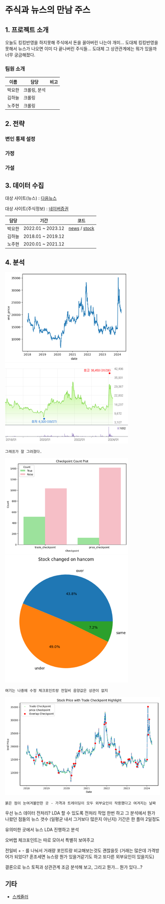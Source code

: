 # 주식과 뉴스의 만남 주스

## 1. 프로젝트 소개

오늘도 킹킹반영을 하지못해 주식에서 돈을 꼴아버린 나는야 개미...
도대체 킹킹반영을 못해서 뉴스가 나오면 이미 다 끝나버린 주식들...
도대체 그 상관관계에는 뭐가 있을까 너무 궁금해졌다.

### 팀원 소개
|이름|담당|비고|
|--|--|--|
|박요한|크롤링, 분석||
|김하늘|크롤링||
|노주현|크롤링||

## 2. 전략
### 변인 통제 설정


### 가정


### 가설



## 3. 데이터 수집

대상 사이트(뉴스) : [다음뉴스](https://search.daum.net/search?w=news&nil_search=btn&DA=NTB&enc=utf8&cluster=y&cluster_page=1&q=%ED%95%9C%EA%B8%80%EA%B3%BC+%EC%BB%B4%ED%93%A8%ED%84%B0)

대상 사이트(주식정보) : [네이버증권](https://finance.naver.com/item/sise.naver?code=030520)


|담당|기간|코드|
|--|--|--|
|박요한|2022.01 ~ 2023.12|[news](./selenium/yohan/stock_news.py) / [stock](./selenium/yohan/get_stock.py)|
|김하늘|2018.01 ~ 2019.12||
|노주현|2020.01 ~ 2021.12||

## 4. 분석


<img src="./images/stock_line.png" alt="자체제작 그래프" width="400"/> <img src="./images/stock_from_naver.png" alt="네이버 그래프" width="400"/>
```
그래프가 잘 그려졌다.
```
<img src="./images/checkpoint_count.png" alt="체크포인트 카운트" width="400"/> <img src="./images/stock_changed.png" alt="체크포인트 비율" width="400"/>
```
여기는 나중에 수정 체크포인트랑 전일비 음양값은 상관이 없지
```

![체크포인트 하이라이트 그래프](./images/checkpoint_graph.png)
```
붉은 점이 눈여겨볼만한 곳 - 가격과 트레이딩이 모두 외부요인이 작용했다고 여겨지는 날짜
```

우선 뉴스 데이터 전처리? LDA 할 수 있도록 전처리 작업 한번 하고
그 분석에서 뭔가 나왔던 점들의 뉴스 갯수 (일평균 내서 그거보다 많은지 아닌지) 기간은 한 플마 2일정도

유의미한 곳에서 뉴스 LDA 진행하고 분석

오버랩 체크포인트는 따로 모아서 특별히 보여주고

전일비 + - 를 나눠서 거래량 포인트랑 비교해보는것도 괜찮을듯 (거래는 많은데 가격방어가 되었다? 혼조세면 뉴스랑 뭔가 있을거같기도 하고 또다른 외부요인이 있을지도)

결론으로 뉴스 토픽과 상관관계 조금 분석해 보고, 그리고 뭔가... 뭔가 있다...?

## 기타


- <a href="https://docs.google.com/spreadsheets/d/11cNZtdvFaNoGP85uGBtqYcHx3JYqYZZ--ZaGSV2Z_IU/edit?usp=sharing">스케쥴러</a>
